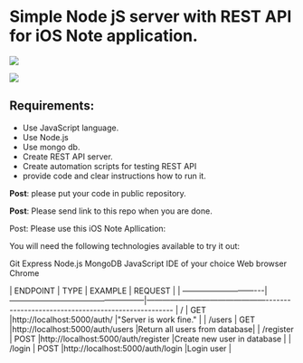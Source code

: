 # Simple Node jS server with REST API for iOS Note application.

![](https://upload.wikimedia.org/wikipedia/commons/d/d9/Node.js_logo.svg)

![](https://upload.wikimedia.org/wikipedia/commons/3/32/Mongo-db-logo.png)

## Requirements:
- Use JavaScript language.
- Use Node.js
- Use mongo db.
- Create REST API server.
- Create automation scripts for testing REST API
- provide code and clear instructions how to run it.

**Post**: please put your code in public repository.

**Post**: Please send link to this repo when you are done.

Post: Please use this iOS Note Apllication: 

You will need the following technologies available to try it out:

Git
Express
Node.js
MongoDB
JavaScript
IDE of your choice
Web browser Chrome

| ENDPOINT    | TYPE            | EXAMPLE                            | REQUEST                      |
| —————————---|—————————————————|———————————————----------------------------------------------------
| /           | GET             |http://localhost:5000/auth/         |"Server is work fine."        |
| /users      | GET             |http://localhost:5000/auth/users    |Return all users from database|
| /register   | POST            |http://localhost:5000/auth/register |Create new user in database   |
| /login      | POST            |http://localhost:5000/auth/login    |Login user                    |
